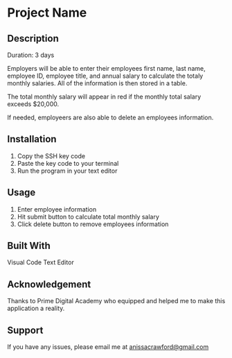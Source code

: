 
# Project Name




## Description

Duration: 3 days 

Employers will be able to enter their employees first name, last name, employee ID, employee title, and annual salary to calculate the totaly monthly salaries. All of the information is then stored in a table.  

The total monthly salary will appear in red if the monthly total salary exceeds $20,000. 

If needed, employeers are also able to delete an employees information. 


## Installation 

1. Copy the SSH key code
2. Paste the key code to your terminal
3. Run the program in your text editor 

## Usage

1. Enter employee information 
2. Hit submit button to calculate total monthly salary 
3. Click delete button to remove employees information 


## Built With 

Visual Code Text Editor 


## Acknowledgement 

Thanks to Prime Digital Academy who equipped and helped me to make this application a reality.


## Support 

If you have any issues, please email me at anissacrawford@gmail.com 

